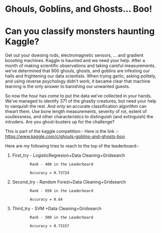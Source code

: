 # Ghouls, Goblins, and Ghosts... Boo!

# Can you classify monsters haunting Kaggle?

Get out your dowsing rods, electromagnetic sensors, … and gradient boosting machines. Kaggle is haunted and we need your help. After a month of making scientific observations and taking careful measurements, we’ve determined that 900 ghouls, ghosts, and goblins are infesting our halls and frightening our data scientists. When trying garlic, asking politely, and using reverse psychology didn't work, it became clear that machine learning is the only answer to banishing our unwanted guests.

So now the hour has come to put the data we’ve collected in your hands. We’ve managed to identify 371 of the ghastly creatures, but need your help to vanquish the rest. And only an accurate classification algorithm can thwart them. Use bone length measurements, severity of rot, extent of soullessness, and other characteristics to distinguish (and extinguish) the intruders. Are you ghost-busters up for the challenge?

This is part of the kaggle competition:-
Here is the link :-
https://www.kaggle.com/c/ghouls-goblins-and-ghosts-boo

Here are my following tries to reach to the top of the leaderboard:-

1. First_try - LogisticRegresion+Data Cleaning+Gridsearch

               Rank - 400 in the Leaderboard
               
               Accuracy = 0.73724
               
2. Second_try - Random Forest+Data Cleaning+Gridsearch

               Rank - 650 in the Leaderboard
               
               Accuracy = 0.64
               
3. Third_try - SVM +Data Cleaning+Gridsearch

               Rank - 500 in the Leaderboard
               
               Accuracy = 0.73157
